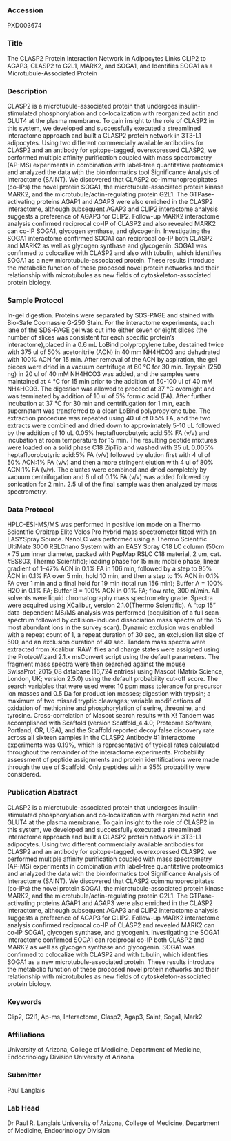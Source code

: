 ### Accession
PXD003674

### Title
The CLASP2 Protein Interaction Network in Adipocytes Links CLIP2 to AGAP3, CLASP2 to G2L1, MARK2, and SOGA1, and Identifies SOGA1 as a Microtubule-Associated Protein

### Description
CLASP2 is a microtubule-associated protein that undergoes insulin-stimulated phosphorylation and co-localization with reorganized actin and GLUT4 at the plasma membrane. To gain insight to the role of CLASP2 in this system, we developed and successfully executed a streamlined interactome approach and built a CLASP2 protein network in 3T3-L1 adipocytes. Using two different commercially available antibodies for CLASP2 and an antibody for epitope-tagged, overexpressed CLASP2, we performed multiple affinity purification coupled with mass spectrometry (AP-MS) experiments in combination with label-free quantitative proteomics and analyzed the data with the bioinformatics tool Significance Analysis of Interactome (SAINT). We discovered that CLASP2 co-immunoprecipitates (co-IPs) the novel protein SOGA1, the microtubule-associated protein kinase MARK2, and the microtubule/actin-regulating protein G2L1. The GTPase-activating proteins AGAP1 and AGAP3 were also enriched in the CLASP2 interactome, although subsequent AGAP3 and CLIP2 interactome analysis suggests a preference of AGAP3 for CLIP2. Follow-up MARK2 interactome analysis confirmed reciprocal co-IP of CLASP2 and also revealed MARK2 can co-IP SOGA1, glycogen synthase, and glycogenin. Investigating the SOGA1 interactome confirmed SOGA1 can reciprocal co-IP both CLASP2 and MARK2 as well as glycogen synthase and glycogenin. SOGA1 was confirmed to colocalize with CLASP2 and also with tubulin, which identifies SOGA1 as a new microtubule-associated protein. These results introduce the metabolic function of these proposed novel protein networks and their relationship with microtubules as new fields of cytoskeleton-associated protein biology.

### Sample Protocol
In-gel digestion. Proteins were separated by SDS-PAGE and stained with Bio-Safe Coomassie G-250 Stain. For the interactome experiments, each lane of the SDS-PAGE gel was cut into either seven or eight slices (the number of slices was consistent for each specific protein’s interactome),placed in a 0.6 mL LoBind polypropylene tube, destained twice with 375 ul of 50% acetonitrile (ACN) in 40 mm NH4HCO3 and dehydrated with 100% ACN for 15 min. After removal of the ACN by aspiration, the gel pieces were dried in a vacuum centrifuge at 60 °C for 30 min. Trypsin (250 ng) in 20 ul of 40 mM NH4HCO3 was added, and the samples were maintained at 4 °C for 15 min prior to the addition of 50-100 ul of 40 mM NH4HCO3. The digestion was allowed to proceed at 37 °C overnight and was terminated by addition of 10 ul of 5% formic acid (FA). After further incubation at 37 °C for 30 min and centrifugation for 1 min, each supernatant was transferred to a clean LoBind polypropylene tube. The extraction procedure was repeated using 40 ul of 0.5% FA, and the two extracts were combined and dried down to approximately 5-10 uL followed by the addition of 10 uL 0.05% heptafluorobutyric acid:5% FA (v/v) and incubation at room temperature for 15 min. The resulting peptide mixtures were loaded on a solid phase C18 ZipTip and washed with 35 uL 0.005% heptafluorobutyric acid:5% FA (v/v) followed by elution first with 4 ul of 50% ACN:1% FA (v/v) and then a more stringent elution with 4 ul of 80% ACN:1% FA (v/v). The eluates were combined and dried completely by vacuum centrifugation and 6 ul of 0.1% FA (v/v) was added followed by sonication for 2 min. 2.5 ul of the final sample was then analyzed by mass spectrometry.

### Data Protocol
HPLC-ESI-MS/MS was performed in positive ion mode on a Thermo Scientific Orbitrap Elite Velos Pro hybrid mass spectrometer fitted with an EASYSpray Source. NanoLC was performed using a Thermo Scientific UltiMate 3000 RSLCnano System with an EASY Spray C18 LC column (50cm x 75 μm inner diameter, packed with PepMap RSLC C18 material, 2 um, cat. #ES803, Thermo Scientific); loading phase for 15 min; mobile phase, linear gradient of 1–47% ACN in 0.1% FA in 106 min, followed by a step to 95% ACN in 0.1% FA over 5 min, hold 10 min, and then a step to 1% ACN in 0.1% FA over 1 min and a final hold for 19 min (total run 156 min); Buffer A = 100% H2O in 0.1% FA; Buffer B = 100% ACN in 0.1% FA; flow rate, 300 nl/min. All solvents were liquid chromatography mass spectrometry grade. Spectra were acquired using XCalibur, version 2.1.0(Thermo Scientific). A “top 15” data-dependent MS/MS analysis was performed (acquisition of a full scan spectrum followed by collision-induced dissociation mass spectra of the 15 most abundant ions in the survey scan). Dynamic exclusion was enabled with a repeat count of 1, a repeat duration of 30 sec, an exclusion list size of 500, and an exclusion duration of 40 sec. Tandem mass spectra were extracted from Xcalibur ‘RAW’ files and charge states were assigned using the ProteoWizard 2.1.x msConvert script using the default parameters. The fragment mass spectra were then searched against the mouse SwissProt_2015_08 database (16,724 entries) using Mascot (Matrix Science, London, UK; version 2.5.0) using the default probability cut-off score. The search variables that were used were: 10 ppm mass tolerance for precursor ion masses and 0.5 Da for product ion masses; digestion with trypsin; a maximum of two missed tryptic cleavages; variable modifications of oxidation of methionine and phosphorylation of serine, threonine, and tyrosine. Cross-correlation of Mascot search results with X! Tandem was accomplished with Scaffold (version Scaffold_4.4.0; Proteome Software, Portland, OR, USA), and the Scaffold reported decoy false discovery rate across all sixteen samples in the CLASP2 Antibody #1 interactome experiments was 0.19%, which is representative of typical rates calculated throughout the remainder of the interactome experiments. Probability assessment of peptide assignments and protein identifications were made through the use of Scaffold. Only peptides with ≥ 95% probability were considered.

### Publication Abstract
CLASP2 is a microtubule-associated protein that undergoes insulin-stimulated phosphorylation and co-localization with reorganized actin and GLUT4 at the plasma membrane. To gain insight to the role of CLASP2 in this system, we developed and successfully executed a streamlined interactome approach and built a CLASP2 protein network in 3T3-L1 adipocytes. Using two different commercially available antibodies for CLASP2 and an antibody for epitope-tagged, overexpressed CLASP2, we performed multiple affinity purification coupled with mass spectrometry (AP-MS) experiments in combination with label-free quantitative proteomics and analyzed the data with the bioinformatics tool Significance Analysis of Interactome (SAINT). We discovered that CLASP2 coimmunoprecipitates (co-IPs) the novel protein SOGA1, the microtubule-associated protein kinase MARK2, and the microtubule/actin-regulating protein G2L1. The GTPase-activating proteins AGAP1 and AGAP3 were also enriched in the CLASP2 interactome, although subsequent AGAP3 and CLIP2 interactome analysis suggests a preference of AGAP3 for CLIP2. Follow-up MARK2 interactome analysis confirmed reciprocal co-IP of CLASP2 and revealed MARK2 can co-IP SOGA1, glycogen synthase, and glycogenin. Investigating the SOGA1 interactome confirmed SOGA1 can reciprocal co-IP both CLASP2 and MARK2 as well as glycogen synthase and glycogenin. SOGA1 was confirmed to colocalize with CLASP2 and with tubulin, which identifies SOGA1 as a new microtubule-associated protein. These results introduce the metabolic function of these proposed novel protein networks and their relationship with microtubules as new fields of cytoskeleton-associated protein biology.

### Keywords
Clip2, G2l1, Ap-ms, Interactome, Clasp2, Agap3, Saint, Soga1, Mark2

### Affiliations
University of Arizona, College of Medicine, Department of Medicine, Endocrinology Division
University of Arizona

### Submitter
Paul Langlais

### Lab Head
Dr Paul R. Langlais
University of Arizona, College of Medicine, Department of Medicine, Endocrinology Division


